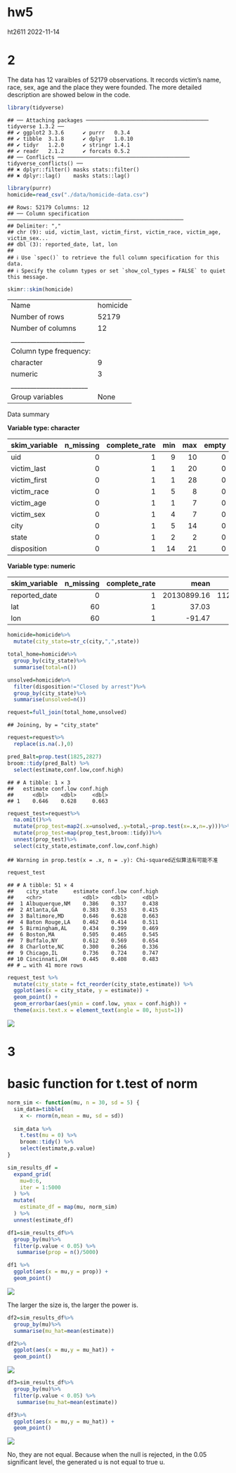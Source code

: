 hw5
================
ht2611
2022-11-14

# 2

The data has 12 varaibles of 52179 observations. It records victim’s
name, race, sex, age and the place they were founded. The more detailed
description are showed below in the code.

``` r
library(tidyverse)
```

    ## ── Attaching packages ─────────────────────────────────────── tidyverse 1.3.2 ──
    ## ✔ ggplot2 3.3.6      ✔ purrr   0.3.4 
    ## ✔ tibble  3.1.8      ✔ dplyr   1.0.10
    ## ✔ tidyr   1.2.0      ✔ stringr 1.4.1 
    ## ✔ readr   2.1.2      ✔ forcats 0.5.2 
    ## ── Conflicts ────────────────────────────────────────── tidyverse_conflicts() ──
    ## ✖ dplyr::filter() masks stats::filter()
    ## ✖ dplyr::lag()    masks stats::lag()

``` r
library(purrr)
homicide=read_csv("./data/homicide-data.csv")
```

    ## Rows: 52179 Columns: 12
    ## ── Column specification ────────────────────────────────────────────────────────
    ## Delimiter: ","
    ## chr (9): uid, victim_last, victim_first, victim_race, victim_age, victim_sex...
    ## dbl (3): reported_date, lat, lon
    ## 
    ## ℹ Use `spec()` to retrieve the full column specification for this data.
    ## ℹ Specify the column types or set `show_col_types = FALSE` to quiet this message.

``` r
skimr::skim(homicide)
```

|                                                  |          |
|:-------------------------------------------------|:---------|
| Name                                             | homicide |
| Number of rows                                   | 52179    |
| Number of columns                                | 12       |
| \_\_\_\_\_\_\_\_\_\_\_\_\_\_\_\_\_\_\_\_\_\_\_   |          |
| Column type frequency:                           |          |
| character                                        | 9        |
| numeric                                          | 3        |
| \_\_\_\_\_\_\_\_\_\_\_\_\_\_\_\_\_\_\_\_\_\_\_\_ |          |
| Group variables                                  | None     |

Data summary

**Variable type: character**

| skim_variable | n_missing | complete_rate | min | max | empty | n_unique | whitespace |
|:--------------|----------:|--------------:|----:|----:|------:|---------:|-----------:|
| uid           |         0 |             1 |   9 |  10 |     0 |    52179 |          0 |
| victim_last   |         0 |             1 |   1 |  20 |     0 |    12687 |          0 |
| victim_first  |         0 |             1 |   1 |  28 |     0 |    16640 |          0 |
| victim_race   |         0 |             1 |   5 |   8 |     0 |        6 |          0 |
| victim_age    |         0 |             1 |   1 |   7 |     0 |      102 |          0 |
| victim_sex    |         0 |             1 |   4 |   7 |     0 |        3 |          0 |
| city          |         0 |             1 |   5 |  14 |     0 |       50 |          0 |
| state         |         0 |             1 |   2 |   2 |     0 |       28 |          0 |
| disposition   |         0 |             1 |  14 |  21 |     0 |        3 |          0 |

**Variable type: numeric**

| skim_variable | n_missing | complete_rate |        mean |         sd |          p0 |         p25 |         p50 |         p75 |          p100 | hist  |
|:--------------|----------:|--------------:|------------:|-----------:|------------:|------------:|------------:|------------:|--------------:|:------|
| reported_date |         0 |             1 | 20130899.16 | 1123419.63 | 20070101.00 | 20100318.00 | 20121216.00 | 20150911.00 | 201511105\.00 | ▇▁▁▁▁ |
| lat           |        60 |             1 |       37.03 |       4.35 |       25.73 |       33.77 |       38.52 |       40.03 |         45.05 | ▁▅▅▇▅ |
| lon           |        60 |             1 |      -91.47 |      13.75 |     -122.51 |      -96.00 |      -87.71 |      -81.76 |        -71.01 | ▃▁▃▇▅ |

``` r
homicide=homicide%>%
  mutate(city_state=str_c(city,",",state))

total_home=homicide%>%
  group_by(city_state)%>%
  summarise(total=n())

unsolved=homicide%>%
  filter(disposition!="Closed by arrest")%>%
  group_by(city_state)%>%
  summarise(unsolved=n())

request=full_join(total_home,unsolved)
```

    ## Joining, by = "city_state"

``` r
request=request%>%
  replace(is.na(.),0)
```

``` r
pred_Balt=prop.test(1825,2827)
broom::tidy(pred_Balt) %>%
  select(estimate,conf.low,conf.high)
```

    ## # A tibble: 1 × 3
    ##   estimate conf.low conf.high
    ##      <dbl>    <dbl>     <dbl>
    ## 1    0.646    0.628     0.663

``` r
request_test=request%>%
  na.omit()%>%
  mutate(prop_test=map2(.x=unsolved,.y=total,~prop.test(x=.x,n=.y)))%>%
  mutate(prop_test=map(prop_test,broom::tidy))%>%
  unnest(prop_test)%>%
  select(city_state,estimate,conf.low,conf.high)
```

    ## Warning in prop.test(x = .x, n = .y): Chi-squared近似算法有可能不准

``` r
request_test
```

    ## # A tibble: 51 × 4
    ##    city_state     estimate conf.low conf.high
    ##    <chr>             <dbl>    <dbl>     <dbl>
    ##  1 Albuquerque,NM    0.386    0.337     0.438
    ##  2 Atlanta,GA        0.383    0.353     0.415
    ##  3 Baltimore,MD      0.646    0.628     0.663
    ##  4 Baton Rouge,LA    0.462    0.414     0.511
    ##  5 Birmingham,AL     0.434    0.399     0.469
    ##  6 Boston,MA         0.505    0.465     0.545
    ##  7 Buffalo,NY        0.612    0.569     0.654
    ##  8 Charlotte,NC      0.300    0.266     0.336
    ##  9 Chicago,IL        0.736    0.724     0.747
    ## 10 Cincinnati,OH     0.445    0.408     0.483
    ## # … with 41 more rows

``` r
request_test %>%
  mutate(city_state = fct_reorder(city_state,estimate)) %>%
  ggplot(aes(x = city_state, y = estimate)) +
  geom_point() +
  geom_errorbar(aes(ymin = conf.low, ymax = conf.high)) +
  theme(axis.text.x = element_text(angle = 80, hjust=1))
```

![](31_files/figure-gfm/unnamed-chunk-5-1.png)<!-- -->

# 3

# basic function for t.test of norm

``` r
norm_sim <- function(mu, n = 30, sd = 5) {
  sim_data=tibble(
    x <- rnorm(n,mean = mu, sd = sd))
  
  sim_data %>%
    t.test(mu = 0) %>%
    broom::tidy() %>%
    select(estimate,p.value)
}
```

``` r
sim_results_df = 
  expand_grid(
    mu=0:6,
    iter = 1:5000
  ) %>% 
  mutate(
    estimate_df = map(mu, norm_sim)
  ) %>% 
  unnest(estimate_df)
```

``` r
df1=sim_results_df%>%
  group_by(mu)%>%
  filter(p.value < 0.05) %>%
   summarise(prop = n()/5000)

df1 %>%
  ggplot(aes(x = mu,y = prop)) +
  geom_point() 
```

![](31_files/figure-gfm/unnamed-chunk-8-1.png)<!-- -->

The larger the size is, the larger the power is.

``` r
df2=sim_results_df%>%
  group_by(mu)%>%
  summarise(mu_hat=mean(estimate))

df2%>%
  ggplot(aes(x = mu,y = mu_hat)) +
  geom_point()
```

![](31_files/figure-gfm/unnamed-chunk-9-1.png)<!-- -->

``` r
df3=sim_results_df%>%
  group_by(mu)%>%
  filter(p.value < 0.05) %>%
   summarise(mu_hat=mean(estimate))

df3%>%
  ggplot(aes(x = mu,y = mu_hat)) +
  geom_point()
```

![](31_files/figure-gfm/unnamed-chunk-10-1.png)<!-- -->

No, they are not equal. Because when the null is rejected, in the 0.05
significant level, the generated u is not equal to true u.
